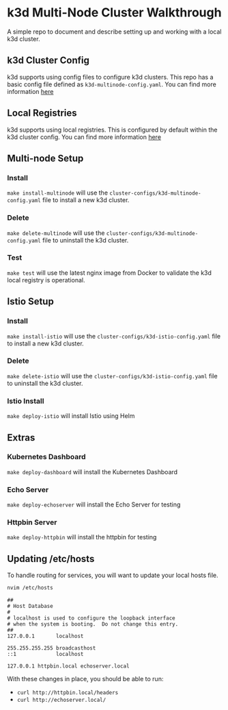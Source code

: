 # k3d Multi-Node Cluster Walkthrough

A simple repo to document and describe setting up and working with a local k3d cluster.

## k3d Cluster Config

k3d supports using config files to configure k3d clusters. This repo has a basic config file defined as `k3d-multinode-config.yaml`. You can find more information [here](https://k3d.io/v5.5.2/usage/configfile/)

## Local Registries

k3d supports using local registries. This is configured by default within the k3d cluster config. You can find more information [here](https://k3d.io/v5.5.2/usage/registries/)

## Multi-node Setup

### Install

`make install-multinode` will use the `cluster-configs/k3d-multinode-config.yaml` file to install a new k3d cluster.

### Delete

`make delete-multinode` will use the `cluster-configs/k3d-multinode-config.yaml` file to uninstall the k3d cluster.

### Test

`make test` will use the latest nginx image from Docker to validate the k3d local registry is operational.


## Istio Setup

### Install

`make install-istio` will use the `cluster-configs/k3d-istio-config.yaml` file to install a new k3d cluster.

### Delete

`make delete-istio` will use the `cluster-configs/k3d-istio-config.yaml` file to uninstall the k3d cluster.

### Istio Install

`make deploy-istio` will install Istio using Helm

## Extras

### Kubernetes Dashboard

`make deploy-dashboard` will install the Kubernetes Dashboard

### Echo Server

`make deploy-echoserver` will install the Echo Server for testing

### Httpbin Server

`make deploy-httpbin` will install the httpbin for testing

## Updating /etc/hosts

To handle routing for services, you will want to update your local hosts file.

```bash
nvim /etc/hosts
```

```text
##
# Host Database
#
# localhost is used to configure the loopback interface
# when the system is booting.  Do not change this entry.
##
127.0.0.1       localhost

255.255.255.255 broadcasthost
::1             localhost

127.0.0.1 httpbin.local echoserver.local
```

With these changes in place, you should be able to run: 

- `curl http://httpbin.local/headers`
- `curl http://echoserver.local/`
